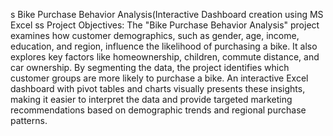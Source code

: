 s Bike Purchase Behavior Analysis(Interactive Dashboard creation using MS Excel
ss Project Objectives:
The "Bike Purchase Behavior Analysis" project examines how customer demographics, such as gender, age, income, education, and region, influence the likelihood of purchasing a bike. It also explores key factors like homeownership, children, commute distance, and car ownership. By segmenting the data, the project identifies which customer groups are more likely to purchase a bike. An interactive Excel dashboard with pivot tables and charts visually presents these insights, making it easier to interpret the data and provide targeted marketing recommendations based on demographic trends and regional purchase patterns.
